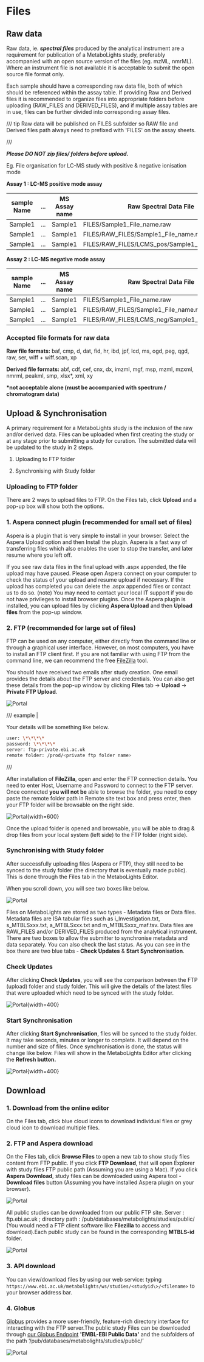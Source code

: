# Files
## Raw data
Raw data, ie. ***spectral files*** produced by the analytical instrument are a requirement for publication of a MetaboLights study, preferably accompanied with an open source version of the files (eg. mzML, nmrML). Where an instrument file is not available it is acceptable to submit the open source file format only.

Each sample should have a corresponding raw data file, both of which should be referenced within the assay table. If providing Raw and Derived files it is recommended to organize files into appropriate folders before uploading (RAW\_FILES and DERIVED\_FILES), and if multiple assay tables are in use, files can be further divided into corresponding assay files.

/// tip 
Raw data will be published on FILES subfolder so RAW file and Derived files path always need to prefixed with 'FILES' on the assay sheets.

///

***Please DO NOT zip files/ folders before upload.***

Eg. File organisation for LC-MS study with positive & negative ionisation mode

**Assay 1 : LC-MS positive mode assay**

| sample Name | ... | MS Assay name | Raw Spectral Data File | ... | Derived Spectral Data File |
| --- | --- | --- | --- | --- | --- |
| Sample1 | ... | Sample1 | FILES/Sample1\_File\_name.raw | ... | FILES/Sample1\_File\_name.mzML |
| Sample1 | ... | Sample1 | FILES/RAW\_FILES/Sample1\_File\_name.raw | ... | FILES/DERIVED\_FILES/Sample1\_File\_name.mzML |
| Sample1 | ... | Sample1 | FILES/RAW\_FILES/LCMS\_pos/Sample1\_File\_name.raw | ... | FILES/DERIVED\_FILES/LCMS\_pos/Sample1\_File\_name.mzML |

**Assay 2 : LC-MS negative mode assay**

| sample Name | ... | MS Assay name | Raw Spectral Data File | ... | Derived Spectral Data File |
| --- | --- | --- | --- | --- | --- |
| Sample1 | ... | Sample1 | FILES/Sample1\_File\_name.raw | ... | FILES/Sample1\_File\_name.mzML |
| Sample1 | ... | Sample1 | FILES/RAW\_FILES/Sample1\_File\_name.raw | ... | FILES/DERIVED\_FILES/Sample1\_File\_name.mzML |
| Sample1 | ... | Sample1 | FILES/RAW\_FILES/LCMS\_neg/Sample1\_File\_name.raw | ... | FILES/DERIVED\_FILES/LCMS\_neg/Sample1\_File\_name.mzML |



### Accepted file formats for raw data
**Raw file formats:** baf, cmp, d, dat, fid, hr, ibd, jpf, lcd, ms, ogd, peg, qgd, raw, ser, wiff + wiff.scan, xp

**Derived file formats:** abf, cdf, cef, cnx, dx, imzml, mgf, msp, mzml, mzxml, nmrml, peakml, smp, xlsx\*, xml, xy

**\*not acceptable alone (must be accompanied with spectrum / chromatogram data)**


## Upload & Synchronisation
A primary requirement for a MetaboLights study is the inclusion of the raw and/or derived data. Files can be uploaded when first creating the study or at any stage prior to submitting a study for curation. The submitted data will be updated to the study in 2 steps.

1. Uploading to FTP folder

2. Synchronising with Study folder

### Uploading to FTP folder
There are 2 ways to upload files to FTP. On the Files tab, click **Upload** and a pop-up box will show both the options.

### 1. Aspera connect plugin (recommended for small set of files)
Aspera is a plugin that is very simple to install in your browser. Select the Aspera Upload option and then Install the plugin. Aspera is a fast way of transferring files which also enables the user to stop the transfer, and later resume where you left off.

If you see raw data files in the final upload with .aspx appended, the file upload may have paused. Please open Aspera connect on your computer to check the status of your upload and resume upload if necessary. If the upload has completed you can delete the .aspx appended files or contact us to do so. (note) You may need to contact your local IT support if you do not have privileges to install browser plugins.
 Once the Aspera plugin is installed, you can upload files by clicking **Aspera Upload** and then **Upload files** from the pop-up window.

### 2. FTP (recommended for large set of files)
FTP can be used on any computer, either directly from the command line or through a graphical user interface. However, on most computers, you have to install an FTP client first. If you are not familiar with using FTP from the command line, we can recommend the free [FileZilla](https://filezilla-project.org ) tool.

You should have received two emails after study creation. One email provides the details about the FTP server and credentials. You can also get these details from the pop-up window by clicking **Files** tab -> **Upload** -> **Private FTP Upload**.

![Portal](assets/images/ftp-details.png)

/// example | 

Your details will be something like below.

```bash
user: \*\*\*\*
password: \*\*\*\*
server: ftp-private.ebi.ac.uk
remote folder: /prod/<private ftp folder name>
```

///

After installation of **FileZilla**, open and enter the FTP connection details. You need to enter Host, Username and Password to connect to the FTP server. Once connected **you will not be** able to browse the folder, you need to copy paste the remote folder path in Remote site text box and press enter, then your FTP folder will be browsable on the right side.

![Portal](assets/images/FileZilla1.png){width=600}

Once the upload folder is opened and browsable, you will be able to drag & drop files from your local system (left side) to the FTP folder (right side).

### Synchronising with Study folder
After successfully uploading files (Aspera or FTP), they still need to be synced to the study folder (the directory that is eventually made public). This is done through the Files tab in the MetaboLights Editor.

When you scroll down, you will see two boxes like below.

![Portal](assets/images/boxes.png)


Files on MetaboLights are stored as two types - Metadata files or Data files. Metadata files are ISA tabular files such as i\_Investigation.txt, s\_MTBLSxxx.txt, a\_MTBLSxxx.txt and m\_MTBLSxxx\_maf.tsv. Data files are RAW\_FILES and/or DERIVED\_FILES produced from the analytical instrument. There are two boxes to allow the submitter to synchronise metadata and data separately. You can also check the last status. As you can see in the box there are two blue tabs - **Check Updates** & **Start Synchronisation**.


### Check Updates
After clicking **Check Updates**, you will see the comparison between the FTP (upload) folder and study folder. This will give the details of the latest files that were uploaded which need to be synced with the study folder.

![Portal](assets/images/metadata1.png){width=400}


### Start Synchronisation
After clicking **Start Synchronisation**, files will be synced to the study folder. It may take seconds, minutes or longer to complete. It will depend on the number and size of files. Once synchronisation is done, the status will change like below. Files will show in the MetaboLights Editor after clicking the **Refresh **button.****

![Portal](assets/images/metadata2.png){width=400}

## Download

### 1. Download from the online editor
On the Files tab, click blue cloud icons to download individual files or grey cloud icon to download multiple files.

### 2. FTP and Aspera download
On the Files tab, click **Browse Files** to open a new tab to show study files content from FTP public. If you click **FTP Download**, that will open Explorer with study files FTP public path (Assuming you are using a Mac). If you click **Aspera Download**, study files can be downloaded using Aspera tool - **Download files** button (Assuming you have installed Aspera plugin on your browser).

![Portal](assets/images/ftp-aspera-download.png)

All public studies can be downloaded from our public FTP site. Server : ftp.ebi.ac.uk ; directory path : /pub/databases/metabolights/studies/public/ (You would need a FTP client software like **Filezilla** to access and download).Each public study can be found in the corresponding **MTBLS-id** folder.

![Portal](assets/images/public-ftp.png)

### 3. API download
You can view/download files by using our web service: typing ```https://www.ebi.ac.uk/metabolights/ws/studies/<studyid\>/<filename>``` to your browser address bar.


### 4. Globus
[Globus](https://www.globus.org/) provides a more user-friendly, feature-rich directory interface for interacting with the FTP server.The public study Files can be downloaded through [our Globus Endpoint](https://app.globus.org/file-manager?origin_id=47772002-3e5b-4fd3-b97c-18cee38d6df2&origin_path=%2Fpub%2Fdatabases%2Fmetabolights%2Fstudies%2Fpublic%2F&two_pane=false) **'EMBL-EBI Public Data'** and the subfolders of the path ‘/pub/databases/metabolights/studies/public/’

![Portal](assets/images/globus.png)

